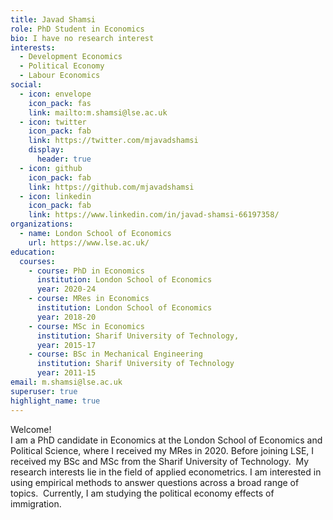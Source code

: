 ```yaml
---
title: Javad Shamsi
role: PhD Student in Economics
bio: I have no research interest
interests:
  - Development Economics
  - Political Economy
  - Labour Economics
social:
  - icon: envelope
    icon_pack: fas
    link: mailto:m.shamsi@lse.ac.uk
  - icon: twitter
    icon_pack: fab
    link: https://twitter.com/mjavadshamsi
    display:
      header: true
  - icon: github
    icon_pack: fab
    link: https://github.com/mjavadshamsi
  - icon: linkedin
    icon_pack: fab
    link: https://www.linkedin.com/in/javad-shamsi-66197358/
organizations:
  - name: London School of Economics
    url: https://www.lse.ac.uk/
education:
  courses:
    - course: PhD in Economics
      institution: London School of Economics
      year: 2020-24
    - course: MRes in Economics
      institution: London School of Economics
      year: 2018-20
    - course: MSc in Economics
      institution: Sharif University of Technology, 
      year: 2015-17
    - course: BSc in Mechanical Engineering
      institution: Sharif University of Technology
      year: 2011-15
email: m.shamsi@lse.ac.uk
superuser: true
highlight_name: true
---
```

Welcome!\
I am a PhD candidate in Economics at the London School of Economics and Political Science, where I received my MRes in 2020. Before joining LSE, I received my BSc and MSc from the Sharif University of Technology.  My research interests lie in the field of applied econometrics. I am interested in using empirical methods to answer questions across a broad range of topics.  Currently, I am studying the political economy effects of immigration.
